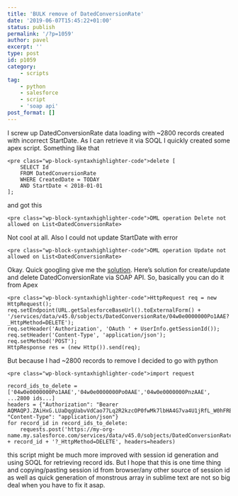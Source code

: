 ```yaml
---
title: 'BULK remove of DatedConversionRate'
date: '2019-06-07T15:45:22+01:00'
status: publish
permalink: '/?p=1059'
author: pavel
excerpt: ''
type: post
id: p1059
category:
    - scripts
tag:
    - python
    - salesforce
    - script
    - 'soap api'
post_format: []
---
```

I screw up DatedConversionRate data loading with ~2800 records created with incorrect StartDate. As I can retrieve it via SOQL I quickly created some apex script. Something like that

```
<pre class="wp-block-syntaxhighlighter-code">delete [
    SELECT Id
    FROM DatedConversionRate
    WHERE CreatedDate = TODAY
    AND StartDate < 2018-01-01
];
```

 and got this

```
<pre class="wp-block-syntaxhighlighter-code">DML operation Delete not allowed on List<DatedConversionRate>
```

Not cool at all. Also I could not update StartDate with error

```
<pre class="wp-block-syntaxhighlighter-code">DML operation Update not allowed on List<DatedConversionRate>
```

Okay. Quick googling give me the [solution](https://salesforce.stackexchange.com/questions/13282/updating-multi-currency-rates-from-apex). Here’s solution for create/update and delete DatedConversionRate via SOAP API. So, basically you can do it from Apex

```
<pre class="wp-block-syntaxhighlighter-code">HttpRequest req = new HttpRequest();
req.setEndpoint(URL.getSalesforceBaseUrl().toExternalForm() + '/services/data/v45.0/sobjects/DatedConversionRate/04w0e0000000Po1AAE?_HttpMethod=DELETE');
req.setHeader('Authorization', 'OAuth ' + UserInfo.getSessionId());
req.setHeader('Content-Type', 'application/json');
req.setMethod('POST');
HttpResponse res = (new Http()).send(req);
```

But because I had ~2800 records to remove I decided to go with python

```
<pre class="wp-block-syntaxhighlighter-code">import request

record_ids_to_delete = ['04w0e0000000Po1AAE','04w0e0000000Po0AAE','04w0e0000000PnzAAE', ...2800 ids...]
headers = {"Authorization": "Bearer AQMAQPJ.ZAiHxG.LUaDqgUabvVdCao77Lq2R2kzcOP0fwMk7lbHA4G7va4U1jRfL_W0hFRBswLYTox2q1yLAsfL93MismKCC", "Content-Type": "application/json"}
for record_id in record_ids_to_delete:
    requests.post('https://my-org-name.my.salesforce.com/services/data/v45.0/sobjects/DatedConversionRate/' + record_id + '?_HttpMethod=DELETE', headers=headers)
```

this script might be much more improved with session id generation and using SOQL for retrieving record ids. But I hope that this is one time thing and copying/pasting session id from browser/any other source of session id as well as quick generation of monstrous array in sublime text are not so big deal when you have to fix it asap.